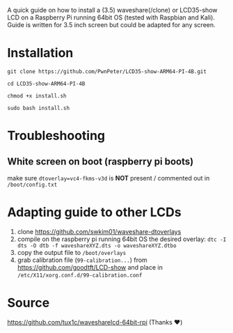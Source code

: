 A quick guide on how to install a (3.5) waveshare(/clone) or LCD35-show LCD on a Raspberry Pi running 64bit OS (tested with Raspbian and Kali).
Guide is written for 3.5 inch screen but could be adapted for any screen.

# Installation
`git clone https://github.com/PwnPeter/LCD35-show-ARM64-PI-4B.git`

`cd LCD35-show-ARM64-PI-4B`

`chmod +x install.sh`

`sudo bash install.sh`

# Troubleshooting
## White screen on boot (raspberry pi boots)
make sure `dtoverlay=vc4-fkms-v3d` is **NOT** present / commented out in `/boot/config.txt`

# Adapting guide to other LCDs
1. clone https://github.com/swkim01/waveshare-dtoverlays
2. compile on the raspberry pi running 64bit OS the desired overlay:
`dtc -I dts -O dtb -f waveshareXYZ.dts -o waveshareXYZ.dtbo`
3. copy the output file to `/boot/overlays`
4. grab calibration file (`99-calibration...`) from https://github.com/goodtft/LCD-show and place in `/etc/X11/xorg.conf.d/99-calibration.conf`

# Source
https://github.com/tux1c/wavesharelcd-64bit-rpi (Thanks ❤️)
